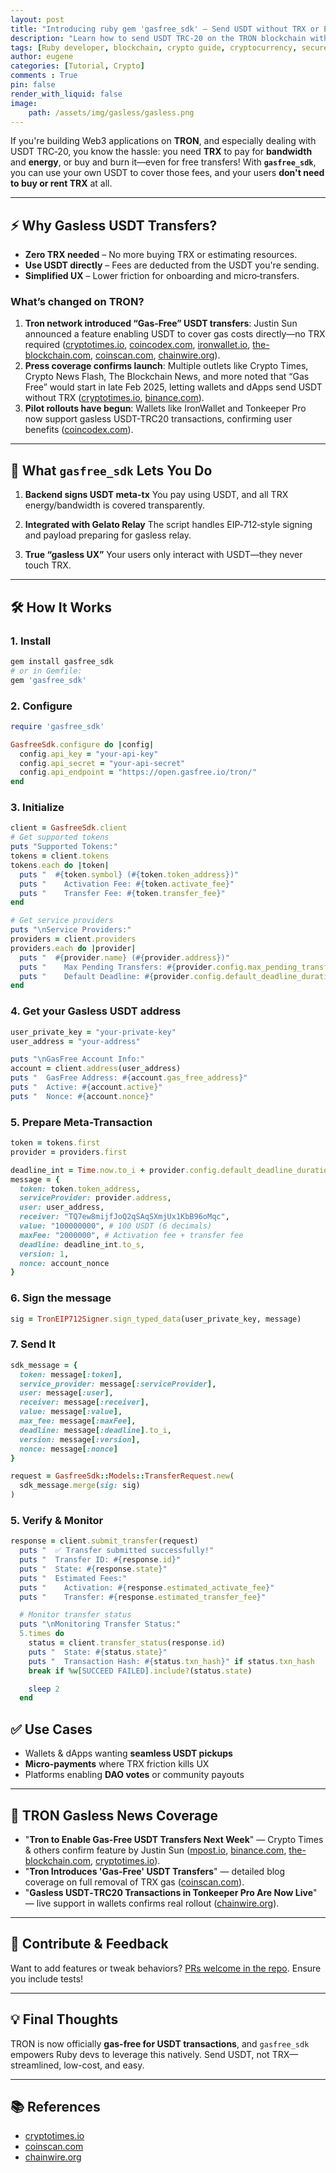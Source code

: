 ```yaml
---
layout: post
title: "Introducing ruby gem 'gasfree_sdk' – Send USDT without TRX or Energy on TRON"
description: "Learn how to send USDT TRC-20 on the TRON blockchain without needing TRX or energy using the Ruby gem gasfree_sdk. Discover how to build gasless transactions and simplify your Web3 dApp UX."
tags: [Ruby developer, blockchain, crypto guide, cryptocurrency, secure crypto, crypto tips, crypto wallet, tech, tech blog, software development, development, programming, productivity, innovation, TRON, USDT, TRC20, gasless transactions, meta-transactions, crypto development, web3 UX, TRON development, USDT TRC20, Ruby gem, smart contract tools, blockchain backend]
author: eugene
categories: [Tutorial, Crypto]
comments : True
pin: false
render_with_liquid: false
image:
    path: /assets/img/gasless/gasless.png
---
```


If you're building Web3 applications on **TRON**, and especially dealing with USDT TRC‑20, you know the hassle: you need **TRX** to pay for **bandwidth** and **energy**, or buy and burn it—even for free transfers! With **`gasfree_sdk`**, you can use your own USDT to cover those fees, and your users **don't need to buy or rent TRX** at all.

---

## ⚡ Why Gasless USDT Transfers?

* **Zero TRX needed** – No more buying TRX or estimating resources.
* **Use USDT directly** – Fees are deducted from the USDT you're sending.
* **Simplified UX** – Lower friction for onboarding and micro‑transfers.

### What’s changed on TRON?

1. **Tron network introduced “Gas‑Free” USDT transfers**: Justin Sun announced a feature enabling USDT to cover gas costs directly—no TRX required ([cryptotimes.io][1], [coincodex.com][2], [ironwallet.io][3], [the-blockchain.com][4], [coinscan.com][5], [chainwire.org][8]).
2. **Press coverage confirms launch**: Multiple outlets like Crypto Times, Crypto News Flash, The Blockchain News, and more noted that “Gas Free” would start in late Feb 2025, letting wallets and dApps send USDT without TRX ([cryptotimes.io][1], [binance.com][7]).
3. **Pilot rollouts have begun**: Wallets like IronWallet and Tonkeeper Pro now support gasless USDT-TRC20 transactions, confirming user benefits ([coincodex.com][2]).

---

## 🚀 What `gasfree_sdk` Lets You Do

1. **Backend signs USDT meta-tx**
   You pay using USDT, and all TRX energy/bandwidth is covered transparently.

2. **Integrated with Gelato Relay**
   The script handles EIP‑712‑style signing and payload preparing for gasless relay.

3. **True “gasless UX”**
   Your users only interact with USDT—they never touch TRX.

---

## 🛠️ How It Works

### 1. Install

```bash
gem install gasfree_sdk
# or in Gemfile:
gem 'gasfree_sdk'
```

### 2. Configure

```ruby
require 'gasfree_sdk'

GasfreeSdk.configure do |config|
  config.api_key = "your-api-key"
  config.api_secret = "your-api-secret"
  config.api_endpoint = "https://open.gasfree.io/tron/"
end
```

### 3. Initialize

```ruby
client = GasfreeSdk.client
# Get supported tokens
puts "Supported Tokens:"
tokens = client.tokens
tokens.each do |token|
  puts "  #{token.symbol} (#{token.token_address})"
  puts "    Activation Fee: #{token.activate_fee}"
  puts "    Transfer Fee: #{token.transfer_fee}"
end

# Get service providers
puts "\nService Providers:"
providers = client.providers
providers.each do |provider|
  puts "  #{provider.name} (#{provider.address})"
  puts "    Max Pending Transfers: #{provider.config.max_pending_transfer}"
  puts "    Default Deadline: #{provider.config.default_deadline_duration}s"
end
```

### 4. Get your Gasless USDT address

```ruby
user_private_key = "your-private-key"
user_address = "your-address"

puts "\nGasFree Account Info:"
account = client.address(user_address)
puts "  GasFree Address: #{account.gas_free_address}"
puts "  Active: #{account.active}"
puts "  Nonce: #{account.nonce}"
```

### 5. Prepare Meta-Transaction

```ruby
token = tokens.first
provider = providers.first

deadline_int = Time.now.to_i + provider.config.default_deadline_duration
message = {
  token: token.token_address,
  serviceProvider: provider.address,
  user: user_address,
  receiver: "TQ7ew8mijfJoQ2qSAqSXmjUx1KbB96oMqc",
  value: "100000000", # 100 USDT (6 decimals)
  maxFee: "2000000", # Activation fee + transfer fee
  deadline: deadline_int.to_s,
  version: 1,
  nonce: account_nonce
}
```

### 6. Sign the message

```ruby
sig = TronEIP712Signer.sign_typed_data(user_private_key, message)
```

### 7. Send It

```ruby
sdk_message = {
  token: message[:token],
  service_provider: message[:serviceProvider],
  user: message[:user],
  receiver: message[:receiver],
  value: message[:value],
  max_fee: message[:maxFee],
  deadline: message[:deadline].to_i,
  version: message[:version],
  nonce: message[:nonce]
}

request = GasfreeSdk::Models::TransferRequest.new(
  sdk_message.merge(sig: sig)
)
```

### 5. Verify & Monitor

```ruby
response = client.submit_transfer(request)
  puts "  ✅ Transfer submitted successfully!"
  puts "  Transfer ID: #{response.id}"
  puts "  State: #{response.state}"
  puts "  Estimated Fees:"
  puts "    Activation: #{response.estimated_activate_fee}"
  puts "    Transfer: #{response.estimated_transfer_fee}"

  # Monitor transfer status
  puts "\nMonitoring Transfer Status:"
  5.times do
    status = client.transfer_status(response.id)
    puts "  State: #{status.state}"
    puts "  Transaction Hash: #{status.txn_hash}" if status.txn_hash
    break if %w[SUCCEED FAILED].include?(status.state)

    sleep 2
  end
```

## ✅ Use Cases

* Wallets & dApps wanting **seamless USDT pickups**
* **Micro‑payments** where TRX friction kills UX
* Platforms enabling **DAO votes** or community payouts

---

## 📢 TRON Gasless News Coverage

* "**Tron to Enable Gas-Free USDT Transfers Next Week**" — Crypto Times & others confirm feature by Justin Sun ([mpost.io][6], [binance.com][7], [the-blockchain.com][4], [cryptotimes.io][1]).
* "**Tron Introduces 'Gas-Free' USDT Transfers**" — detailed blog coverage on full removal of TRX gas ([coinscan.com][5]).
* "**Gasless USDT‑TRC20 Transactions in Tonkeeper Pro Are Now Live**" — live support in wallets confirms real rollout ([chainwire.org][8]).

---

## 📝 Contribute & Feedback

Want to add features or tweak behaviors? [PRs welcome in the repo](https://github.com/madmatvey/gasfree_sdk). Ensure you include tests!

---

## 💡 Final Thoughts

TRON is now officially **gas-free for USDT transactions**, and `gasfree_sdk` empowers Ruby devs to leverage this natively. Send USDT, not TRX—streamlined, low-cost, and easy.

---

## 📚 References

* [cryptotimes.io](https://www.cryptotimes.io/2025/02/26/tron-to-enable-gas-free-usdt-transfers-next-week/?utm_source=madmatvey.github.io)
* [coinscan.com](https://www.coinscan.com/blog/tron-introduces-gas-free-usdt-transfers-eliminating-trx-gas-costs?utm_source=madmatvey.github.io)
* [chainwire.org](https://chainwire.org/2025/03/14/gasless-usdt-trc20-transactions-in-tonkeeper-pro-are-now-live/?utm_source=madmatvey.github.io)

[1]: https://www.cryptotimes.io/2025/02/26/tron-to-enable-gas-free-usdt-transfers-next-week/?utm_source=madmatvey.github.io "Tron to Enable Gas-Free USDT Transfers Next Week"
[2]: https://coincodex.com/article/64700/tonkeeper-gasless-usdt-trc20-transactions/?utm_source=madmatvey.github.io "Tonkeeper Pro Enables Gasless USDT-TRC20 Transactions for Seamless ..."
[3]: https://ironwallet.io/news/tron-eliminates-fees-for-usdt-transfers/?utm_source=madmatvey.github.io "Tron Eliminates Fees for USDT Transfers - ironwallet.io"
[4]: https://www.the-blockchain.com/2025/02/25/tron-aims-to-restore-low-cost-usdt-transfers/?utm_source=madmatvey.github.io "Tron Launches Gas-Free USDT Transfers Amid Rising Fees"
[5]: https://www.coinscan.com/blog/tron-introduces-gas-free-usdt-transfers-eliminating-trx-gas-costs?utm_source=madmatvey.github.io "Tron Introduces 'Gas-Free' USDT Transfers, Eliminating TRX Gas Costs"
[6]: https://mpost.io/gasless-usdt-trc-20-transactions-now-live-on-tonkeeper-pro/?utm_source=madmatvey.github.io "Gasless USDT-TRC-20 Transactions Now Live On Tonkeeper Pro"
[7]: https://www.binance.com/en/square/post/16158576819553?utm_source=madmatvey.github.io "TRON and El Dorado Test First Gasless Tether Transactions"
[8]: https://chainwire.org/2025/03/14/gasless-usdt-trc20-transactions-in-tonkeeper-pro-are-now-live/?utm_source=madmatvey.github.io "Gasless USDT-TRC20 Transactions in Tonkeeper Pro Are Now Live - Chainwire"
